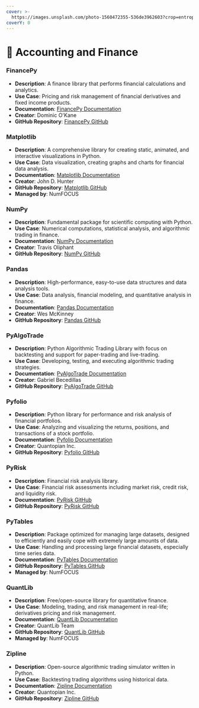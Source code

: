 ```yaml
---
cover: >-
  https://images.unsplash.com/photo-1560472355-536de3962603?crop=entropy&cs=srgb&fm=jpg&ixid=M3wxOTcwMjR8MHwxfHNlYXJjaHw4fHxBY2NvdW50aW5nJTIwYW5kJTIwRmluYW5jZXxlbnwwfHx8fDE3MDY2MjM1NjJ8MA&ixlib=rb-4.0.3&q=85
coverY: 0
---
```


# 📒 Accounting and Finance

### FinancePy

* **Description**: A finance library that performs financial calculations and analytics.
* **Use Case**: Pricing and risk management of financial derivatives and fixed income products.
* **Documentation**: [FinancePy Documentation](https://github.com/domokane/FinancePy)
* **Creator**: Dominic O'Kane
* **GitHub Repository**: [FinancePy GitHub](https://github.com/domokane/FinancePy)

### Matplotlib

* **Description**: A comprehensive library for creating static, animated, and interactive visualizations in Python.
* **Use Case**: Data visualization, creating graphs and charts for financial data analysis.
* **Documentation**: [Matplotlib Documentation](https://matplotlib.org/)
* **Creator**: John D. Hunter
* **GitHub Repository**: [Matplotlib GitHub](https://github.com/matplotlib/matplotlib)
* **Managed by**: NumFOCUS

### NumPy

* **Description**: Fundamental package for scientific computing with Python.
* **Use Case**: Numerical computations, statistical analysis, and algorithmic trading in finance.
* **Documentation**: [NumPy Documentation](https://numpy.org/doc/)
* **Creator**: Travis Oliphant
* **GitHub Repository**: [NumPy GitHub](https://github.com/numpy/numpy)

### Pandas

* **Description**: High-performance, easy-to-use data structures and data analysis tools.
* **Use Case**: Data analysis, financial modeling, and quantitative analysis in finance.
* **Documentation**: [Pandas Documentation](https://pandas.pydata.org/pandas-docs/stable/)
* **Creator**: Wes McKinney
* **GitHub Repository**: [Pandas GitHub](https://github.com/pandas-dev/pandas)

### PyAlgoTrade

* **Description**: Python Algorithmic Trading Library with focus on backtesting and support for paper-trading and live-trading.
* **Use Case**: Developing, testing, and executing algorithmic trading strategies.
* **Documentation**: [PyAlgoTrade Documentation](http://gbeced.github.io/pyalgotrade/)
* **Creator**: Gabriel Becedillas
* **GitHub Repository**: [PyAlgoTrade GitHub](https://github.com/gbeced/pyalgotrade)

### Pyfolio

* **Description**: Python library for performance and risk analysis of financial portfolios.
* **Use Case**: Analyzing and visualizing the returns, positions, and transactions of a stock portfolio.
* **Documentation**: [Pyfolio Documentation](https://quantopian.github.io/pyfolio/)
* **Creator**: Quantopian Inc.
* **GitHub Repository**: [Pyfolio GitHub](https://github.com/quantopian/pyfolio)

### PyRisk

* **Description**: Financial risk analysis library.
* **Use Case**: Financial risk assessments including market risk, credit risk, and liquidity risk.
* **Documentation**: [PyRisk GitHub](https://github.com/PyRisk/PyRisk)
* **GitHub Repository**: [PyRisk GitHub](https://github.com/PyRisk/PyRisk)

### PyTables

* **Description**: Package optimized for managing large datasets, designed to efficiently and easily cope with extremely large amounts of data.
* **Use Case**: Handling and processing large financial datasets, especially time series data.
* **Documentation**: [PyTables Documentation](https://www.pytables.org/)
* **GitHub Repository**: [PyTables GitHub](https://github.com/PyTables/PyTables)
* **Managed by**: NumFOCUS

### QuantLib

* **Description**: Free/open-source library for quantitative finance.
* **Use Case**: Modeling, trading, and risk management in real-life; derivatives pricing and risk management.
* **Documentation**: [QuantLib Documentation](https://www.quantlib.org/docs.shtml)
* **Creator**: QuantLib Team
* **GitHub Repository**: [QuantLib GitHub](https://github.com/lballabio/QuantLib)
* **Managed by**: NumFOCUS

### Zipline

* **Description**: Open-source algorithmic trading simulator written in Python.
* **Use Case**: Backtesting trading algorithms using historical data.
* **Documentation**: [Zipline Documentation](http://www.zipline.io/)
* **Creator**: Quantopian Inc.
* **GitHub Repository**: [Zipline GitHub](https://github.com/quantopian/zipline)

